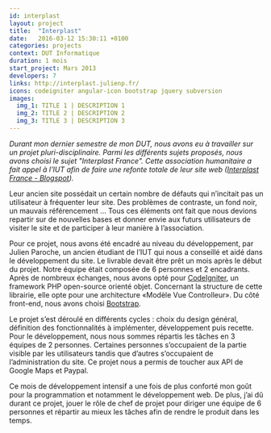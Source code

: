 ```yaml
---
id: interplast
layout: project
title:  "Interplast"
date:   2016-03-12 15:30:11 +0100
categories: projects
context: DUT Informatique
duration: 1 mois
start_project: Mars 2013
developers: 7
links: http://interplast.julienp.fr/
icons: codeigniter angular-icon bootstrap jquery subversion
images:
  img_1: TITLE 1 | DESCRIPTION 1
  img_2: TITLE 2 | DESCRIPTION 2
  img_3: TITLE 3 | DESCRIPTION 3
---
```

*Durant mon dernier semestre de mon DUT, nous avons eu à travailler sur un
projet pluri-disciplinaire. Parmi les différents sujets proposés, nous avons
choisi le sujet "Interplast France". Cette association humanitaire a fait appel
à l’IUT afin de faire une refonte totale de leur site web ([Interplast France -
Blogspot][interplast]).*

Leur ancien site possédait un certain nombre de défauts qui n’incitait pas un
utilisateur à fréquenter leur site. Des problèmes de contraste, un fond noir, un
mauvais référencement ... Tous ces éléments ont fait que nous devions repartir
sur de nouvelles bases et donner envie aux futurs utilisateurs de visiter le
site et de participer à leur manière à l’association.

Pour ce projet, nous avons été encadré au niveau du développement, par Julien
Paroche, un ancien étudiant de l’IUT qui nous a conseillé et aidé dans le
développement du site. Le livrable devait être prêt un mois après le début du
projet. Notre équipe était composée de 6 personnes et 2 encadrants. Après de
nombreux échanges, nous avons opté pour [CodeIgniter][codeigniter], un framework
PHP open-source orienté objet. Concernant la structure de cette librairie, elle
opte pour une architecture «Modèle Vue Controlleur». Du côté front-end, nous
avons choisi [Bootstrap][bootstrap].

Le projet s’est déroulé en différents cycles : choix du design général,
définition des fonctionnalités à implémenter, développement puis recette. Pour
le développement, nous nous sommes répartis les tâches en 3 équipes de 2
personnes. Certaines personnes s’occupaient de la partie visible par les
utilisateurs tandis que d’autres s’occupaient de l’administration du site. Ce
projet nous a permis de toucher aux API de Google Maps et Paypal.

Ce mois de développement intensif a une fois de plus conforté mon goût pour la
programmation et notamment le développement web. De plus, j’ai dû durant ce
projet, jouer le rôle de chef de projet pour diriger une équipe de 6 personnes
et répartir au mieux les tâches afin de rendre le produit dans les temps.


[interplast]:  http://interplast.blogspot.fr/
[codeigniter]: http://ellislab.com/codeigniter
[bootstrap]:   http://getbootstrap.com
